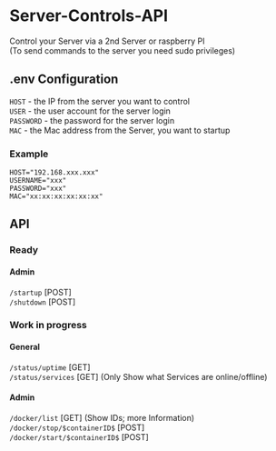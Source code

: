 # Server-Controls-API
Control your Server via a 2nd Server or raspberry PI <br>
(To send commands to the server you need sudo privileges)

## .env Configuration
`HOST` - the IP from the server you want to control <br>
`USER` - the user account for the server login <br>
`PASSWORD` - the password for the server login <br>
`MAC` - the Mac address from the Server, you want to startup

### Example
```dotenv
HOST="192.168.xxx.xxx"
USERNAME="xxx"
PASSWORD="xxx"
MAC="xx:xx:xx:xx:xx:xx"
```

## API
### Ready
#### Admin
`/startup` [POST] <br>
`/shutdown` [POST] <br>

### Work in progress
#### General
`/status/uptime` [GET] <br>
`/status/services` [GET] (Only Show what Services are online/offline) <br>

#### Admin
`/docker/list` [GET] (Show IDs; more Information) <br>
`/docker/stop/$containerID$` [POST] <br>
`/docker/start/$containerID$` [POST] <br>
